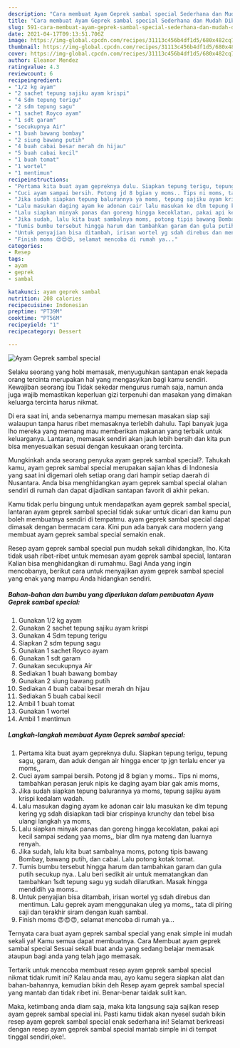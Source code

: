 ```yaml
---
description: "Cara membuat Ayam Geprek sambal special Sederhana dan Mudah Dibuat"
title: "Cara membuat Ayam Geprek sambal special Sederhana dan Mudah Dibuat"
slug: 591-cara-membuat-ayam-geprek-sambal-special-sederhana-dan-mudah-dibuat
date: 2021-04-17T09:13:51.706Z
image: https://img-global.cpcdn.com/recipes/31113c456b4df1d5/680x482cq70/ayam-geprek-sambal-special-foto-resep-utama.jpg
thumbnail: https://img-global.cpcdn.com/recipes/31113c456b4df1d5/680x482cq70/ayam-geprek-sambal-special-foto-resep-utama.jpg
cover: https://img-global.cpcdn.com/recipes/31113c456b4df1d5/680x482cq70/ayam-geprek-sambal-special-foto-resep-utama.jpg
author: Eleanor Mendez
ratingvalue: 4.3
reviewcount: 6
recipeingredient:
- "1/2 kg ayam"
- "2 sachet tepung sajiku ayam krispi"
- "4 Sdm tepung terigu"
- "2 sdm tepung sagu"
- "1 sachet Royco ayam"
- "1 sdt garam"
- "secukupnya Air"
- "1 buah bawang bombay"
- "2 siung bawang putih"
- "4 buah cabai besar merah dn hijau"
- "5 buah cabai kecil"
- "1 buah tomat"
- "1 wortel"
- "1 mentimun"
recipeinstructions:
- "Pertama kita buat ayam gepreknya dulu. Siapkan tepung terigu, tepung sagu, garam, dan aduk dengan air hingga encer tp jgn terlalu encer ya moms,,"
- "Cuci ayam sampai bersih. Potong jd 8 bgian y moms.. Tips ni moms, tambahkan perasan jeruk nipis ke daging ayam biar gak amis moms,"
- "Jika sudah siapkan tepung balurannya ya moms, tepung sajiku ayam krispi kedalam wadah."
- "Lalu masukan daging ayam ke adonan cair lalu masukan ke dlm tepung kering yg sdah disiapkan tadi biar crispinya krunchy dan tebel bisa ulangi langkah ya moms,"
- "Lalu siapkan minyak panas dan goreng hingga kecoklatan, pakai api kecil sampai sedang yaa moms,, biar dlm nya mateng dan luarnya renyah."
- "Jika sudah, lalu kita buat sambalnya moms, potong tipis bawang Bombay, bawang putih, dan cabai. Lalu potong kotak tomat."
- "Tumis bumbu tersebut hingga harum dan tambahkan garam dan gula putih secukup nya.. Lalu beri sedikit air untuk mematangkan dan tambahkan 1sdt tepung sagu yg sudah dilarutkan. Masak hingga mendidih ya moms.."
- "Untuk penyajian bisa ditambah, irisan wortel yg sdah direbus dan mentimun. Lalu geprek ayam menggunakan uleg ya moms,, tata di piring saji dan terakhir siram dengan kuah sambal."
- "Finish moms 😍😍😍, selamat mencoba di rumah ya..."
categories:
- Resep
tags:
- ayam
- geprek
- sambal

katakunci: ayam geprek sambal 
nutrition: 208 calories
recipecuisine: Indonesian
preptime: "PT39M"
cooktime: "PT56M"
recipeyield: "1"
recipecategory: Dessert

---
```



![Ayam Geprek sambal special](https://img-global.cpcdn.com/recipes/31113c456b4df1d5/680x482cq70/ayam-geprek-sambal-special-foto-resep-utama.jpg)

Selaku seorang yang hobi memasak, menyuguhkan santapan enak kepada orang tercinta merupakan hal yang mengasyikan bagi kamu sendiri. Kewajiban seorang ibu Tidak sekedar mengurus rumah saja, namun anda juga wajib memastikan keperluan gizi terpenuhi dan masakan yang dimakan keluarga tercinta harus nikmat.

Di era  saat ini, anda sebenarnya mampu memesan masakan siap saji walaupun tanpa harus ribet memasaknya terlebih dahulu. Tapi banyak juga lho mereka yang memang mau memberikan makanan yang terbaik untuk keluarganya. Lantaran, memasak sendiri akan jauh lebih bersih dan kita pun bisa menyesuaikan sesuai dengan kesukaan orang tercinta. 



Mungkinkah anda seorang penyuka ayam geprek sambal special?. Tahukah kamu, ayam geprek sambal special merupakan sajian khas di Indonesia yang saat ini digemari oleh setiap orang dari hampir setiap daerah di Nusantara. Anda bisa menghidangkan ayam geprek sambal special olahan sendiri di rumah dan dapat dijadikan santapan favorit di akhir pekan.

Kamu tidak perlu bingung untuk mendapatkan ayam geprek sambal special, lantaran ayam geprek sambal special tidak sukar untuk dicari dan kamu pun boleh membuatnya sendiri di tempatmu. ayam geprek sambal special dapat dimasak dengan bermacam cara. Kini pun ada banyak cara modern yang membuat ayam geprek sambal special semakin enak.

Resep ayam geprek sambal special pun mudah sekali dihidangkan, lho. Kita tidak usah ribet-ribet untuk memesan ayam geprek sambal special, lantaran Kalian bisa menghidangkan di rumahmu. Bagi Anda yang ingin mencobanya, berikut cara untuk menyajikan ayam geprek sambal special yang enak yang mampu Anda hidangkan sendiri.

<!--inarticleads1-->

##### Bahan-bahan dan bumbu yang diperlukan dalam pembuatan Ayam Geprek sambal special:

1. Gunakan 1/2 kg ayam
1. Gunakan 2 sachet tepung sajiku ayam krispi
1. Gunakan 4 Sdm tepung terigu
1. Siapkan 2 sdm tepung sagu
1. Gunakan 1 sachet Royco ayam
1. Gunakan 1 sdt garam
1. Gunakan secukupnya Air
1. Sediakan 1 buah bawang bombay
1. Gunakan 2 siung bawang putih
1. Sediakan 4 buah cabai besar merah dn hijau
1. Sediakan 5 buah cabai kecil
1. Ambil 1 buah tomat
1. Gunakan 1 wortel
1. Ambil 1 mentimun




<!--inarticleads2-->

##### Langkah-langkah membuat Ayam Geprek sambal special:

1. Pertama kita buat ayam gepreknya dulu. Siapkan tepung terigu, tepung sagu, garam, dan aduk dengan air hingga encer tp jgn terlalu encer ya moms,,
1. Cuci ayam sampai bersih. Potong jd 8 bgian y moms.. Tips ni moms, tambahkan perasan jeruk nipis ke daging ayam biar gak amis moms,
1. Jika sudah siapkan tepung balurannya ya moms, tepung sajiku ayam krispi kedalam wadah.
1. Lalu masukan daging ayam ke adonan cair lalu masukan ke dlm tepung kering yg sdah disiapkan tadi biar crispinya krunchy dan tebel bisa ulangi langkah ya moms,
1. Lalu siapkan minyak panas dan goreng hingga kecoklatan, pakai api kecil sampai sedang yaa moms,, biar dlm nya mateng dan luarnya renyah.
1. Jika sudah, lalu kita buat sambalnya moms, potong tipis bawang Bombay, bawang putih, dan cabai. Lalu potong kotak tomat.
1. Tumis bumbu tersebut hingga harum dan tambahkan garam dan gula putih secukup nya.. Lalu beri sedikit air untuk mematangkan dan tambahkan 1sdt tepung sagu yg sudah dilarutkan. Masak hingga mendidih ya moms..
1. Untuk penyajian bisa ditambah, irisan wortel yg sdah direbus dan mentimun. Lalu geprek ayam menggunakan uleg ya moms,, tata di piring saji dan terakhir siram dengan kuah sambal.
1. Finish moms 😍😍😍, selamat mencoba di rumah ya...




Ternyata cara buat ayam geprek sambal special yang enak simple ini mudah sekali ya! Kamu semua dapat membuatnya. Cara Membuat ayam geprek sambal special Sesuai sekali buat anda yang sedang belajar memasak ataupun bagi anda yang telah jago memasak.

Tertarik untuk mencoba membuat resep ayam geprek sambal special nikmat tidak rumit ini? Kalau anda mau, ayo kamu segera siapkan alat dan bahan-bahannya, kemudian bikin deh Resep ayam geprek sambal special yang mantab dan tidak ribet ini. Benar-benar taidak sulit kan. 

Maka, ketimbang anda diam saja, maka kita langsung saja sajikan resep ayam geprek sambal special ini. Pasti kamu tiidak akan nyesel sudah bikin resep ayam geprek sambal special enak sederhana ini! Selamat berkreasi dengan resep ayam geprek sambal special mantab simple ini di tempat tinggal sendiri,oke!.

